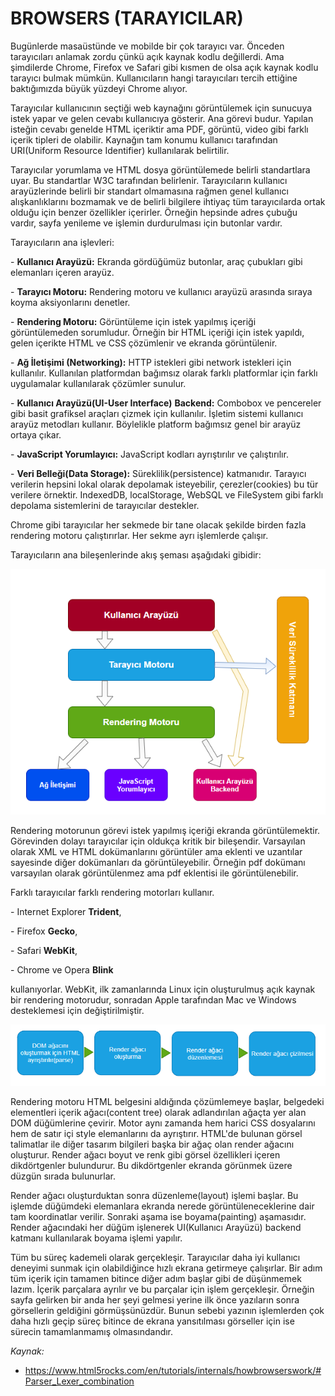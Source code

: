 # BROWSERS (TARAYICILAR)

Bugünlerde masaüstünde ve mobilde bir çok tarayıcı var. Önceden tarayıcıları anlamak zordu çünkü açık kaynak kodlu değillerdi. Ama şimdilerde Chrome, Firefox ve Safari gibi kısmen de olsa açık kaynak kodlu tarayıcı bulmak mümkün. Kullanıcıların hangi tarayıcıları tercih ettiğine baktığımızda büyük yüzdeyi Chrome alıyor. 

Tarayıcılar kullanıcının seçtiği web kaynağını görüntülemek için sunucuya istek yapar ve gelen cevabı kullanıcıya gösterir. Ana görevi budur. Yapılan isteğin cevabı genelde HTML içeriktir ama PDF, görüntü, video gibi farklı içerik tipleri de olabilir. Kaynağın tam konumu kullanıcı tarafından URI(Uniform Resource Identifier) kullanılarak belirtilir. 

Tarayıcılar yorumlama ve HTML dosya görüntülemede belirli standartlara uyar. Bu standartlar W3C tarafından belirlenir. Tarayıcıların kullanıcı arayüzlerinde belirli bir standart olmamasına rağmen genel kullanıcı alışkanlıklarını bozmamak ve de belirli bilgilere ihtiyaç tüm tarayıcılarda ortak olduğu için benzer özellikler içerirler. Örneğin hepsinde adres çubuğu vardır, sayfa yenileme ve işlemin durdurulması için butonlar vardır.

Tarayıcıların ana işlevleri:

\- **Kullanıcı Arayüzü:** Ekranda gördüğümüz butonlar, araç çubukları gibi elemanları içeren arayüz.

\- **Tarayıcı Motoru:** Rendering motoru ve kullanıcı arayüzü arasında sıraya koyma aksiyonlarını denetler.

\- **Rendering Motoru:** Görüntüleme için istek yapılmış içeriği görüntülemeden sorumludur. Örneğin bir HTML içeriği için istek yapıldı, gelen içerikte HTML ve CSS çözümlenir ve ekranda görüntülenir.

\- **Ağ İletişimi  (Networking):** HTTP istekleri gibi network istekleri için kullanılır. Kullanılan platformdan bağımsız olarak farklı platformlar için farklı uygulamalar kullanılarak çözümler sunulur.

\- **Kullanıcı Arayüzü(UI-User Interface)** **Backend:** Combobox ve pencereler gibi basit grafiksel araçları çizmek için kullanılır.  İşletim sistemi kullanıcı arayüz metodları kullanır. Böylelikle platform bağımsız genel bir arayüz ortaya çıkar.

\- **JavaScript Yorumlayıcı:** JavaScript kodları ayrıştırılır ve çalıştırılır.

\- **Veri Belleği(Data Storage):** Süreklilik(persistence) katmanıdır. Tarayıcı verilerin hepsini lokal olarak depolamak isteyebilir, çerezler(cookies) bu tür verilere örnektir. IndexedDB, localStorage, WebSQL ve FileSystem gibi farklı depolama sistemlerini de tarayıcılar destekler.

Chrome gibi tarayıcılar her sekmede bir tane olacak şekilde birden fazla rendering motoru çalıştırırlar. Her sekme ayrı işlemlerde çalışır.

Tarayıcıların ana bileşenlerinde akış şeması aşağıdaki gibidir:

![tarayici_bilesenler](figures/tarayici_bilesenler.PNG)

Rendering motorunun görevi istek yapılmış içeriği ekranda görüntülemektir. Görevinden dolayı tarayıcılar için oldukça kritik bir bileşendir. Varsayılan olarak XML ve HTML dokümanlarını görüntüler ama eklenti ve uzantılar sayesinde diğer dokümanları da görüntüleyebilir. Örneğin pdf dokümanı varsayılan olarak görüntülenmez ama pdf eklentisi ile görüntülenebilir. 

Farklı tarayıcılar farklı rendering motorları kullanır. 

\- Internet Explorer **Trident**,

\- Firefox **Gecko**,

\- Safari **WebKit**,

\- Chrome ve Opera **Blink**

kullanıyorlar. WebKit, ilk zamanlarında Linux için oluşturulmuş açık kaynak bir rendering motorudur, sonradan Apple tarafından Mac ve Windows desteklemesi için değiştirilmiştir.

![render_motoru_akis](figures/render_motoru_akis.PNG)

Rendering motoru HTML belgesini aldığında çözümlemeye başlar, belgedeki elementleri içerik ağacı(content tree) olarak adlandırılan ağaçta yer alan DOM  düğümlerine çevirir. Motor aynı zamanda hem harici CSS dosyalarını hem de satır içi style elemanlarını da ayrıştırır. HTML'de bulunan görsel talimatlar ile diğer tasarım bilgileri başka bir ağaç olan render ağacını oluşturur. Render ağacı boyut ve renk gibi görsel özellikleri içeren dikdörtgenler bulundurur. Bu dikdörtgenler ekranda görünmek üzere düzgün sırada bulunurlar.

Render ağacı oluşturduktan sonra düzenleme(layout) işlemi başlar. Bu işlemde düğümdeki elemanlara ekranda nerede görüntüleneceklerine dair tam koordinatlar verilir. Sonraki aşama ise boyama(painting) aşamasıdır. Render ağacındaki her düğüm işlenerek UI(Kullanıcı Arayüzü) backend katmanı kullanılarak boyama işlemi yapılır.

Tüm bu süreç kademeli olarak gerçekleşir. Tarayıcılar daha iyi kullanıcı deneyimi sunmak için olabildiğince hızlı ekrana getirmeye çalışırlar. Bir adım tüm içerik için tamamen bitince diğer adım başlar gibi de düşünmemek lazım. İçerik parçalara ayrılır ve bu parçalar için işlem gerçekleşir. Örneğin sayfa gelirken bir anda her şeyi gelmesi yerine ilk önce yazıların sonra görsellerin geldiğini görmüşsünüzdür. Bunun sebebi yazının işlemlerden çok daha hızlı geçip süreç bitince de ekrana yansıtılması görseller için ise sürecin tamamlanmamış olmasındandır. 



*Kaynak:*

* https://www.html5rocks.com/en/tutorials/internals/howbrowserswork/#Parser_Lexer_combination
